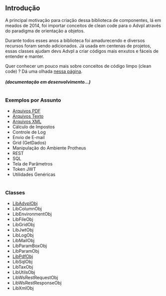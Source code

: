 ## Introdução

A principal motivação para criação dessa biblioteca de componentes, lá em meados de 2014, 
foi importar conceitos de clean code para o Advpl através do paradigma de orientação a objetos.

Durante todos esses anos a biblioteca foi amadurecendo e diversos recursos foram sendo adicionados. 
Já usada em centenas de projetos, essas classes ajudam devs Advpl a criar códigos mais enxutos e fáceis 
de entender e manter.

Quer conhecer um pouco mais sobre conceitos de código limpo (clean code) ? Dá uma olhada [nessa página](samples/clean-code).
<br/><br/>
***(documentação em desenvolvimento...)***
<br/><br/>

### Exemplos por Assunto

- [Arquivos PDF](samples/pdf)
- [Arquivos Texto](samples/file)
- [Arquivos XML](samples/xml)
- Cálculo de Impostos
- Controle de Log
- Envio de E-mail
- Grid (GetDados)
- Manipulação do Ambiente Protheus
- REST
- SQL
- Tela de Parâmetros
- Token JWT
- Utilidades Genéricas
<br/><br/>

### Classes

- [LibAdvplObj](classes/main)
- LibColumnObj
- LibEnvironmentObj
- LibFileObj
- LibGridObj
- LibJwtObj
- LibLogObj
- LibMailObj
- LibParamBoxObj
- LibParamObj
- [LibPdfObj](classes/pdf)
- LibSqlObj
- LibTaxObj
- LibUtilsObj
- LibWsRestRequestObj
- LibWsRestResponseObj
- LibXmlObj